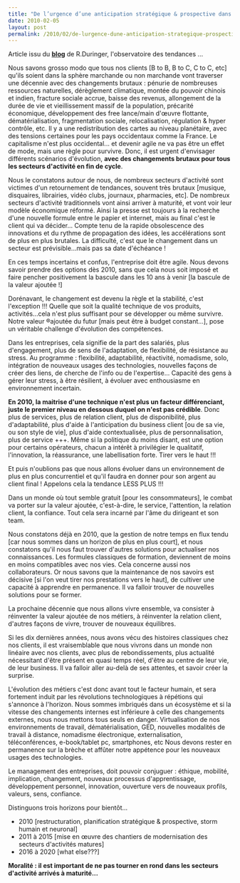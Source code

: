 ```yaml
---
title: "De l’urgence d’une anticipation stratégique & prospective dans les secteurs d’activités arrivés à maturité…"
date: 2010-02-05
layout: post
permalink: /2010/02/de-lurgence-dune-anticipation-strategique-prospective-dans-les-secteurs-dactivites-arrives-a-maturite.html
---
```


<p>Article issu du <strong><span style="text-decoration: underline"><a href="http://smartfutur.blogspirit.com/" target="_blank">blog</a></span></strong> de R.Duringer, l'observatoire des tendances ...</p> <p>Nous savons grosso modo que tous nos clients [B to B, B to C, C to C, etc] qu'ils soient dans la sphère marchande ou non marchande vont traverser une décennie avec des changements brutaux : pénurie de nombreuses ressources naturelles, dérèglement climatique, montée du pouvoir chinois et indien, fracture sociale accrue, baisse des revenus, allongement de la durée de vie et vieillissement massif de la population, précarité économique, développement des free lance/main d'œuvre flottante, dématérialisation, fragmentation sociale, relocalisation, régulation & hyper contrôle, etc. Il y a une redistribution des cartes au niveau planétaire, avec des tensions certaines pour les pays occidentaux comme la France. Le capitalisme n'est plus occidental... et devenir agile ne va pas être un effet de mode, mais une règle pour survivre. Donc, il est urgent d'envisager différents scénarios d'évolution, <strong>avec des changements brutaux pour tous les secteurs d'activité en fin de cycle</strong>.</p> <p></p>   <!--more-->  <p>Nous le constatons autour de nous, de nombreux secteurs d'activité sont victimes d'un retournement de tendances, souvent très brutaux [musique, disquaires, librairies, vidéo clubs, journaux, pharmacies, etc]. De nombreux secteurs d'activité traditionnels vont ainsi arriver à maturité, et vont voir leur modèle économique réformé. Ainsi la presse est toujours à la recherche d'une nouvelle formule entre le papier et internet, mais au final c'est le client qui va décider... Compte tenu de la rapide obsolescence des innovations et du rythme de propagation des idées, les accélérations sont de plus en plus brutales. La difficulté, c'est que le changement dans un secteur est prévisible...mais pas sa date d'échéance !</p> <p>En ces temps incertains et confus, l'entreprise doit être agile. Nous devons savoir prendre des options dès 2010, sans que cela nous soit imposé et faire pencher positivement la bascule dans les 10 ans à venir [la bascule de la valeur ajoutée !]</p> <p>Dorénavant, le changement est devenu la règle et la stabilité, c'est l'exception !!! Quelle que soit la qualité technique de vos produits, activités...cela n'est plus suffisant pour se développer ou même survivre. Notre valeur ®ajoutée du futur [mais peut être à budget constant...], pose un véritable challenge d'évolution des compétences.</p> <p>Dans les entreprises, cela signifie de la part des salariés, plus d'engagement, plus de sens de l'adaptation, de flexibilité, de résistance au stress. Au programme : flexibilité, adaptabilité, réactivité, nomadisme, solo, intégration de nouveaux usages des technologies, nouvelles façons de créer des liens, de cherche de l'info ou de l'expertise... Capacité des gens à gérer leur stress, à être résilient, à évoluer avec enthousiasme en environnement incertain.</p> <p><strong>En 2010, la maitrise d'une technique n'est plus un facteur différenciant, juste le premier niveau en dessous duquel on n'est pas crédible</strong>. Donc plus de services, plus de relation client, plus de disponibilité, plus d'adaptabilité, plus d'aide à l'anticipation du business client [ou de sa vie, ou son style de vie], plus d'aide contextualisée, plus de personnalisation, plus de service +++. Même si la politique du moins disant, est une option pour certains opérateurs, chacun a intérêt à privilégier le qualitatif, l'innovation, la réassurance, une labellisation forte. Tirer vers le haut !!!</p> <p>Et puis n'oublions pas que nous allons évoluer dans un environnement de plus en plus concurrentiel et qu'il faudra en donner pour son argent au client final ! Appelons cela la tendance LESS PLUS !!!</p> <p>Dans un monde où tout semble gratuit [pour les consommateurs], le combat va porter sur la valeur ajoutée, c'est-à-dire, le service, l'attention, la relation client, la confiance. Tout cela sera incarné par l'âme du dirigeant et son team.</p> <p>Nous constatons déjà en 2010, que la gestion de notre temps en flux tendu [car nous sommes dans un horizon de plus en plus court], et nous constatons qu'il nous faut trouver d'autres solutions pour actualiser nos connaissances. Les formules classiques de formation, deviennent de moins en moins compatibles avec nos vies. Cela concerne aussi nos collaborateurs. Or nous savons que la maintenance de nos savoirs est décisive [si l'on veut tirer nos prestations vers le haut], de cultiver une capacité à apprendre en permanence. Il va falloir trouver de nouvelles solutions pour se former.</p> <p>La prochaine décennie que nous allons vivre ensemble, va consister à réinventer la valeur ajoutée de nos métiers, à réinventer la relation client, d'autres façons de vivre, trouver de nouveaux équilibres.</p> <p>Si les dix dernières années, nous avons vécu des histoires classiques chez nos clients, il est vraisemblable que nous vivrons dans un monde non linéaire avec nos clients, avec plus de rebondissements, plus actualité nécessitant d'être présent en quasi temps réel, d'être au centre de leur vie, de leur business. Il va falloir aller au-delà de ses attentes, et savoir créer la surprise.</p> <p>L'évolution des métiers c'est donc avant tout le facteur humain, et sera fortement induit par les révolutions technologiques à répétions qui s'annonce à l'horizon. Nous sommes imbriqués dans un écosystème et si la vitesse des changements internes est inférieure à celle des changements externes, nous nous mettons tous seuls en danger. Virtualisation de nos environnements de travail, dématérialisation, GED, nouvelles modalités de travail à distance, nomadisme électronique, externalisation, téléconférences, e-book/tablet pc, smartphones, etc Nous devons rester en permanence sur la brèche et affûter notre appétence pour les nouveaux usages des technologies.</p> <p>Le management des entreprises, doit pouvoir conjuguer : éthique, mobilité, implication, changement, nouveaux processus d'apprentissage, développement personnel, innovation, ouverture vers de nouveaux profils, valeurs, sens, confiance.</p> <p>Distinguons trois horizons pour bientôt...</p> <ul class="unIndentedList"> <li> <div>2010 [restructuration, planification stratégique & prospective, storm humain et neuronal] </div> <li> <div>2011 à 2015 [mise en œuvre des chantiers de modernisation des secteurs d'activités matures] </div> <li> <div>2016 à 2020 [what else???] </div></li> </li> </li> </ul> <p><strong>Moralité : il est important de ne pas tourner en rond dans les secteurs d'activité arrivés à maturité...</strong></p>